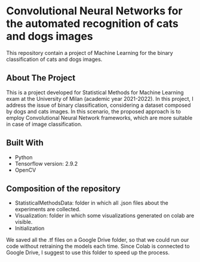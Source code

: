 # Convolutional Neural Networks for the automated recognition of cats and dogs images
This repository contain a project of Machine Learning for the binary classification of cats and dogs images.

## About The Project
This is a project developed for Statistical Methods for Machine Learning exam at the University of Milan (academic year 2021-2022). In this project, I address the issue of binary classification, considering a dataset composed by dogs and cats images. In this scenario, the proposed approach is to employ Convolutional Neural Network frameworks, which are more suitable in case of image classification.

## Built With
* Python
* Tensorflow version: 2.9.2
* OpenCV

## Composition of the repository
- StatisticalMethodsData: folder in which all .json files about the experiments are collected.
- Visualization: folder in which some visualizations generated on colab are visible.
- Initialization

We saved all the .tf files on a Google Drive folder, so that we could run our code without retraining the models each time. Since Colab is connected to Google Drive, I suggest to use this folder to speed up the process.


